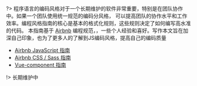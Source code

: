 ?> 程序语言的编码风格对于一个长期维护的软件非常重要，特别是在团队协作中。如果一个团队使用统一规范的编码分风格，
可以提高团队的协作水平和工作效率。编程风格指南的核心是基本的格式化规则，这些规则决定了如何编写高水准的代码。
本指南基于 [Airbnb](https://github.com/airbnb/) 编程规范，，一些个人经验和喜好。写作本文旨在加深自己印象，也为了更多人的了解到JS编码风格，提高自己的编码质量


 * [Airbnb JavaScript 指南](/docs/StyleGuide/JavaScript.md)
 * [Airbnb CSS / Sass 指南](StyleGuide/CSS.md)
 * [Vue-component 指南](StyleGuide/Vue-component.md)

!> 长期维护中
